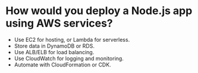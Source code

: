 # How would you deploy a Node.js app using AWS services?

- Use EC2 for hosting, or Lambda for serverless.
- Store data in DynamoDB or RDS.
- Use ALB/ELB for load balancing.
- Use CloudWatch for logging and monitoring.
- Automate with CloudFormation or CDK.
